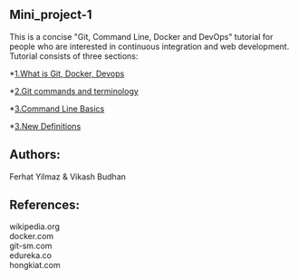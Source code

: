## Mini_project-1
  
 This is a concise "Git, Command Line, Docker and DevOps" tutorial for people who are interested in continuous integration and web development.  
 Tutorial consists of three sections:  
    
  *[1.What is Git, Docker, Devops ](/Git,Docker,Devops.md)   
    
  *[2.Git commands and terminology ](/Git_commands.md)  
    
  *[3.Command Line Basics ](/Command_line_basics.md)  
    
  *[3.New Definitions ](/Updated_definitions.md)
  
 ## Authors:  
 Ferhat Yilmaz & Vikash Budhan  
   
 ## References:  
 wikipedia.org  
 docker.com  
 git-sm.com  
 edureka.co   
 hongkiat.com 
